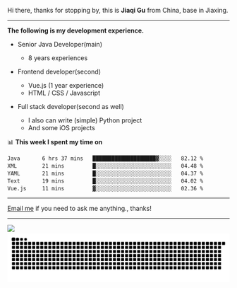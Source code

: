 Hi there, thanks for stopping by, this is **Jiaqi Gu** from China, base in Jiaxing.

---

**The following is my development experience.**

- Senior Java Developer(main)
  - 8 years experiences

- Frontend developer(second)
  - Vue.js (1 year experience)
  - HTML / CSS / Javascript
  
- Full stack developer(second as well)
  - I also can write (simple) Python project
  - And some iOS projects

📊 **This week I spent my time on**
<!--START_SECTION:waka-->

```txt
Java       6 hrs 37 mins   ████████████████████▓░░░░   82.12 %
XML        21 mins         █░░░░░░░░░░░░░░░░░░░░░░░░   04.48 %
YAML       21 mins         █░░░░░░░░░░░░░░░░░░░░░░░░   04.37 %
Text       19 mins         █░░░░░░░░░░░░░░░░░░░░░░░░   04.02 %
Vue.js     11 mins         ▓░░░░░░░░░░░░░░░░░░░░░░░░   02.36 %
```

<!--END_SECTION:waka-->

---

[Email me](mailto:htk2klwgr@mozmail.com?subject=Hiring_from_GitHub) if you need to ask me anything., thanks!

---

![]( https://visitor-badge.glitch.me/badge?page_id=githubgujiaqi)
![]( https://github.com/droid-Q/droid-Q/raw/output/github-contribution-grid-snake.svg#gh-dark-mode-only)
